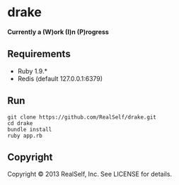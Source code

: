 drake
=====

**Currently a (W)ork (I)n (P)rogress**

Requirements
------------
* Ruby 1.9.*
* Redis (default 127.0.0.1:6379)

Run
---

    git clone https://github.com/RealSelf/drake.git
    cd drake
    bundle install
    ruby app.rb
  

Copyright
---------

Copyright © 2013 RealSelf, Inc. See LICENSE for details.
